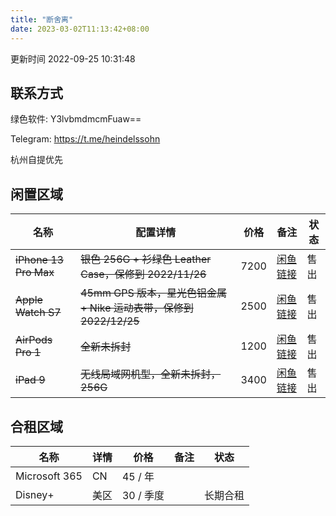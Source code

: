 ```yaml
---
title: "断舍离"
date: 2023-03-02T11:13:42+08:00
---
```


更新时间 2022-09-25 10:31:48

## 联系方式

绿色软件: Y3lvbmdmcmFuaw==

Telegram: <https://t.me/heindelssohn>

杭州自提优先

## 闲置区域

| 名称 | 配置详情 | 价格 | 备注 | 状态 |
|-|-|-|-|-|
| ~~iPhone 13 Pro Max~~ | ~~银色 256G + 衫绿色 Leather Case，保修到 2022/11/26~~ | 7200 | [闲鱼链接](https://m.tb.cn/h.U1g0WpP?tk=mFdB2wtTkhN)| 售出 |
| ~~Apple Watch S7~~ | ~~45mm GPS 版本，星光色铝金属 + Nike 运动表带，保修到 2022/12/25~~ | 2500 | [闲鱼链接](https://m.tb.cn/h.UXVNHFB?tk=kisr2wtSUJt) | 售出 |
| ~~AirPods Pro 1~~ | ~~全新未拆封~~ | 1200 | [闲鱼链接](https://m.tb.cn/h.UXwM9k4?tk=tEiv2xRMbdJ) | 售出 |
| ~~iPad 9~~ | ~~无线局域网机型，全新未拆封，256G~~ | 3400 | [闲鱼链接](https://m.tb.cn/h.UcXwV8A?tk=Ue5I2xRmEWR) | 售出 |

## 合租区域

| 名称 | 详情 | 价格 | 备注 | 状态 |
|-|-|-|-|-|
| Microsoft 365 | CN | 45 / 年 |||
| Disney+ | 美区 | 30 / 季度|| 长期合租 |
